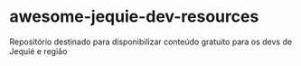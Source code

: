 # awesome-jequie-dev-resources
Repositório destinado para disponibilizar conteúdo gratuito para os devs de Jequié e região
